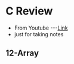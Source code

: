 # C Review
* From Youtube ---[Link](https://www.youtube.com/watch?v=yWPGumB64tM&list=PLY_qIufNHc293YnIjVeEwNDuqGo8y2Emx&index=1)
* just for taking notes

## 12-Array

